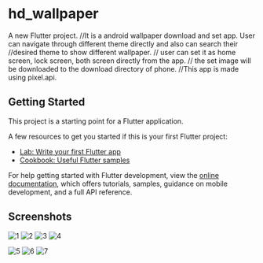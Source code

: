# hd_wallpaper

A new Flutter project. 
//It is a android wallpaper download and set app. User can navigate through different theme directly and also can search their //desired theme to show different wallpaper.
// user can set it as home screen, lock screen, both screen directly from the app.
// the set image will be downloaded to the download directory of phone.
//This app is made using pixel.api.

## Getting Started

This project is a starting point for a Flutter application.

A few resources to get you started if this is your first Flutter project:

- [Lab: Write your first Flutter app](https://docs.flutter.dev/get-started/codelab)
- [Cookbook: Useful Flutter samples](https://docs.flutter.dev/cookbook)

For help getting started with Flutter development, view the
[online documentation](https://docs.flutter.dev/), which offers tutorials,
samples, guidance on mobile development, and a full API reference.

## Screenshots

![1](https://github.com/Akash-kanti/HD-WALP/assets/48176812/e439002e-01d9-4366-831d-62ee6490f400)
![2](https://github.com/Akash-kanti/HD-WALP/assets/48176812/233d8abc-3423-4348-922f-c8fffc070b0a)
![3](https://github.com/Akash-kanti/HD-WALP/assets/48176812/738b3bb3-c050-47fa-8962-8fe046a8c589)
![4](https://github.com/Akash-kanti/HD-WALP/assets/48176812/db360e8c-3eb6-464d-8af7-15630bcd8ca1)

![5](https://github.com/Akash-kanti/HD-WALP/assets/48176812/71fc3142-6b14-46a4-9ad6-113d054301b0)
![6](https://github.com/Akash-kanti/HD-WALP/assets/48176812/b8f0a1be-f3a9-421f-8d44-2068f017d7af)
![7](https://github.com/Akash-kanti/HD-WALP/assets/48176812/fbebfa75-76ff-4ae5-a547-208d365e5009)
